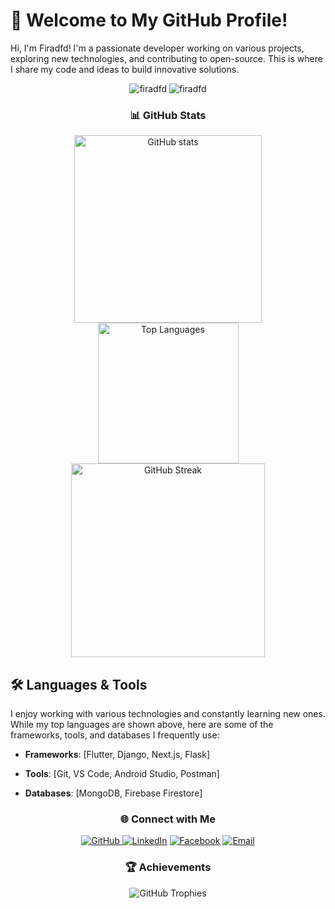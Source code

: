 # 👋 Welcome to My GitHub Profile!

Hi, I'm Firadfd! I'm a passionate developer working on various projects, exploring new technologies, and contributing to open-source. This is where I share my code and ideas to build innovative solutions.


<p align="center">
  <img src="https://komarev.com/ghpvc/?username=firadfd&label=Profile%20views&color=0e75b6&style=flat" alt="firadfd" />
  <img src="https://img.shields.io/github/followers/firadfd?label=Follow&style=social" alt="firadfd" />
</p>


<h3 align="center">📊 GitHub Stats</h3>
<p align="center">
  <img src="https://github-readme-stats.vercel.app/api?username=firadfd&show_icons=true&theme=radical" alt="GitHub stats" width="300"/>
  <img src="https://github-readme-stats.vercel.app/api/top-langs/?username=firadfd&layout=compact&theme=radical" alt="Top Languages" width="225"/>
  <img src="https://streak-stats.demolab.com/?user=firadfd&theme=radical" alt="GitHub Streak" width="310"/>
</p>



## 🛠️ Languages & Tools

I enjoy working with various technologies and constantly learning new ones. While my top languages are shown above, here are some of the frameworks, tools, and databases I frequently use:

* **Frameworks**: [Flutter, Django, Next.js, Flask]

* **Tools**: [Git, VS Code, Android Studio, Postman]

* **Databases**: [MongoDB, Firebase Firestore]


<h3 align="center">🌐 Connect with Me</h3>

<p align="center">
  <a href="https://github.com/firadfd"><img src="https://img.shields.io/badge/GitHub-100000?style=for-the-badge&logo=github&logoColor=white" alt="GitHub"/>
  </a>
  <a href="https://www.linkedin.com/in/firad-fd/"><img src="https://img.shields.io/badge/LinkedIn-0077B5?style=for-the-badge&logo=linkedin&logoColor=white" alt="LinkedIn"/></a>
  <a href="https://www.facebook.com/Firad.Fd/"><img src="https://img.shields.io/badge/Facebook-1877F2?style=for-the-badge&logo=facebook&logoColor=white" alt="Facebook"/></a>
  <a href="mailto:contact.firadfd@gmail.com"><img src="https://img.shields.io/badge/Email-D14836?style=for-the-badge&logo=gmail&logoColor=white" alt="Email"/></a>
</p>

<h3 align="center">🏆 Achievements</h3>

<p align="center">
  <img src="https://github-profile-trophy.vercel.app/?username=firadfd&theme=radical&no-bg=true&no-frame=true&row=1&column=7" alt="GitHub Trophies" />
</p>
